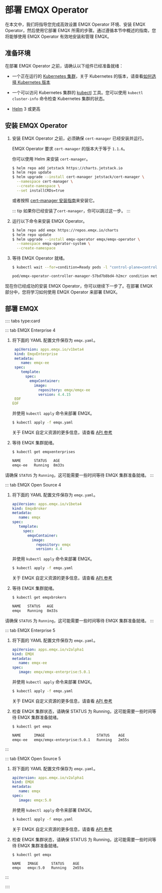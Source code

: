 # 部署 EMQX Operator

在本文中，我们将指导您完成高效设置 EMQX Operator 环境、安装 EMQX Operator，然后使用它部署 EMQX 所需的步骤。通过遵循本节中概述的指南，您将能够使用 EMQX Operator 有效地安装和管理 EMQX。

## 准备环境

在部署 EMQX Operator 之前，请确认以下组件已经准备就绪：

- 一个正在运行的 [Kubernetes 集群](https://kubernetes.io/docs/concepts/overview/)，关于 Kubernetes 的版本，请查看[如何选择 Kubernetes 版本](../README.md)

- 一个可以访问 Kubernetes 集群的 [kubectl](https://kubernetes.io/docs/tasks/tools/#kubectl) 工具。您可以使用 `kubectl cluster-info` 命令检查 Kubernetes 集群的状态。

- [Helm](https://helm.sh) 3 或更高

## 安装 EMQX Operator

1. 安装 EMQX Operator 之前，必须确保 `cert-manager` 已经安装并运行。

   EMQX Operator 要求 `cert-manager` 的版本大于等于 `1.1.6`。

   你可以使用 Helm 来安装 `cert-manager`。

   ```bash
   $ helm repo add jetstack https://charts.jetstack.io
   $ helm repo update
   $ helm upgrade --install cert-manager jetstack/cert-manager \
     --namespace cert-manager \
     --create-namespace \
     --set installCRDs=true
   ```

   或者按照 [cert-manager 安装指南](https://cert-manager.io/docs/installation/)来安装它。

   ::: tip
   如果你已经安装了`cert-manager`，你可以跳过这一步。
   :::

2. 运行以下命令来安装 EMQX Operator。

   ```bash
   $ helm repo add emqx https://repos.emqx.io/charts
   $ helm repo update
   $ helm upgrade --install emqx-operator emqx/emqx-operator \
     --namespace emqx-operator-system \
     --create-namespace
   ```

3. 等待 EMQX Operator 就绪。

   ```bash
   $ kubectl wait --for=condition=Ready pods -l "control-plane=controller-manager" -n emqx-operator-system

   pod/emqx-operator-controller-manager-57bd7b8bd4-h2mcr condition met
   ```

现在你已经成功的安装 EMQX Operator，你可以继续下一步了。在部署 EMQX 部分中，您将学习如何使用 EMQX Operator 来部署 EMQX。

## 部署 EMQX

:::: tabs type:card

::: tab EMQX Enterprise 4
1. 将下面的 YAML 配置文件保存为 `emqx.yaml`。

   ```yaml
    apiVersion: apps.emqx.io/v1beta4
    kind: EmqxEnterprise
    metadata:
       name: emqx-ee
    spec:
       template:
         spec:
           emqxContainer:
             image:
               repository: emqx/emqx-ee
               version: 4.4.15
    EOF
   EOF
   ```

   并使用 `kubectl apply` 命令来部署 EMQX。

   ```bash
   $ kubectl apply -f emqx.yaml
   ```

   关于 EMQX 自定义资源的更多信息，请查看 [API 参考](../reference/v1beta4-reference.md)

2. 等待 EMQX 集群就绪。

   ```bash
   $ kubectl get emqxenterprises

   NAME      STATUS   AGE
   emqx-ee   Running  8m33s
   ```

  请确保 `STATUS` 为 `Running`，这可能需要一些时间等待 EMQX 集群准备就绪。
:::

::: tab EMQX Open Source 4
1. 将下面的 YAML 配置文件保存为 `emqx.yaml`。

   ```yaml
   apiVersion: apps.emqx.io/v1beta4
   kind: EmqxBroker
   metadata:
      name: emqx
   spec:
      template:
        spec:
          emqxContainer:
            image:
              repository: emqx
              version: 4.4
   ```

   并使用 `kubectl apply` 命令来部署 EMQX。

   ```bash
   $ kubectl apply -f emqx.yaml
   ```

   关于 EMQX 自定义资源的更多信息，请查看 [API 参考](../reference/v1beta4-reference.md)

2. 等待 EMQX 集群就绪。

   ```bash
   $ kubectl get emqxbrokers

   NAME   STATUS   AGE
   emqx   Running  8m33s
   ```

  请确保 `STATUS` 为 `Running`，这可能需要一些时间等待 EMQX 集群准备就绪。
:::

::: tab EMQX Enterprise 5

1. 将下面的 YAML 配置文件保存为 `emqx.yaml`。

   ```yaml
   apiVersion: apps.emqx.io/v2alpha1
   kind: EMQX
   metadata:
      name: emqx-ee
   spec:
      image: emqx/emqx-enterprise:5.0.1
   ```

   并使用 `kubectl apply` 命令来部署 EMQX。

   ```bash
   $ kubectl apply -f emqx.yaml
   ```

   关于 EMQX 自定义资源的更多信息，请查看 [API 参考](../reference/v2alpha1-reference.md)

2. 检查 EMQX 集群状态，请确保 STATUS 为 Running，这可能需要一些时间等待 EMQX 集群准备就绪。

   ```bash
   $ kubectl get emqx

   NAME      IMAGE                        STATUS    AGE
   emqx-ee   emqx/emqx-enterprise:5.0.1   Running   2m55s
   ```
:::

::: tab EMQX Open Source 5

1. 将下面的 YAML 配置文件保存为 `emqx.yaml`。

   ```yaml
   apiVersion: apps.emqx.io/v2alpha1
   kind: EMQX
   metadata:
      name: emqx
   spec:
      image: emqx:5.0
   ```

   并使用 `kubectl apply` 命令来部署 EMQX。

   ```bash
   $ kubectl apply -f emqx.yaml
   ```

   关于 EMQX 自定义资源的更多信息，请查看 [API 参考](../reference/v2alpha1-reference.md)

2. 检查 EMQX 集群状态，请确保 STATUS 为 Running，这可能需要一些时间等待 EMQX 集群准备就绪。

   ```bash
   $ kubectl get emqx

   NAME   IMAGE      STATUS    AGE
   emqx   emqx:5.0   Running   2m55s
   ```
:::

::::
